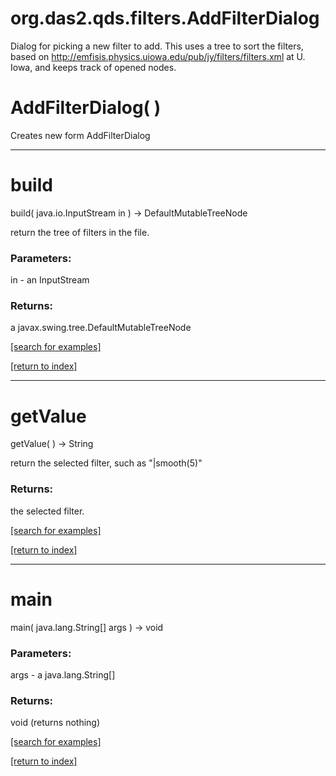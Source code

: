 # org.das2.qds.filters.AddFilterDialog

Dialog for picking a new filter to add.  This uses a tree to sort the filters, based on
 http://emfisis.physics.uiowa.edu/pub/jy/filters/filters.xml
 at U. Iowa, and keeps track of opened nodes.

# AddFilterDialog( )
Creates new form AddFilterDialog

***
<a name="build"></a>
# build
build( java.io.InputStream in ) &rarr; DefaultMutableTreeNode

return the tree of filters in the file.

### Parameters:
in - an InputStream

### Returns:
a javax.swing.tree.DefaultMutableTreeNode


<a href="https://github.com/autoplot/dev/search?q=build&unscoped_q=build">[search for examples]</a>

<a href="https://github.com/autoplot/documentation/blob/master/javadoc/index-all.md">[return to index]</a>

***
<a name="getValue"></a>
# getValue
getValue(  ) &rarr; String

return the selected filter, such as "|smooth(5)"

### Returns:
the selected filter.

<a href="https://github.com/autoplot/dev/search?q=getValue&unscoped_q=getValue">[search for examples]</a>

<a href="https://github.com/autoplot/documentation/blob/master/javadoc/index-all.md">[return to index]</a>

***
<a name="main"></a>
# main
main( java.lang.String[] args ) &rarr; void



### Parameters:
args - a java.lang.String[]

### Returns:
void (returns nothing)


<a href="https://github.com/autoplot/dev/search?q=main&unscoped_q=main">[search for examples]</a>

<a href="https://github.com/autoplot/documentation/blob/master/javadoc/index-all.md">[return to index]</a>

